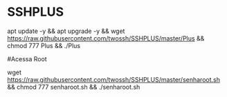 # SSHPLUS

apt update -y && apt upgrade -y && wget https://raw.githubusercontent.com/twossh/SSHPLUS/master/Plus && chmod 777 Plus && ./Plus


#Acessa Root

wget https://raw.githubusercontent.com/twossh/SSHPLUS/master/senharoot.sh && chmod 777 senharoot.sh && ./senharoot.sh
